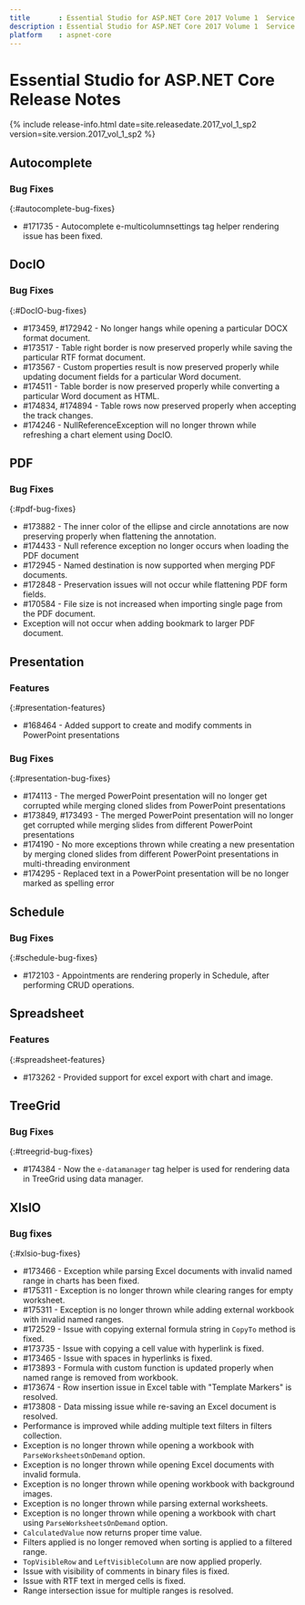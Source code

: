 ```yaml
---
title 		: Essential Studio for ASP.NET Core 2017 Volume 1  Service Pack 2  Release Notes
description : Essential Studio for ASP.NET Core 2017 Volume 1  Service Pack 2  Release Notes
platform 	: aspnet-core
---
```


# Essential Studio for ASP.NET Core Release Notes

{% include release-info.html date=site.releasedate.2017_vol_1_sp2 version=site.version.2017_vol_1_sp2 %} 





## Autocomplete

### Bug Fixes
{:#autocomplete-bug-fixes}

* \#171735 - Autocomplete e-multicolumnsettings tag helper rendering issue has been fixed.
## DocIO

### Bug Fixes
{:#DocIO-bug-fixes}

* \#173459, \#172942 - No longer hangs while opening a particular DOCX format document.
* \#173517 - Table right border is now preserved properly while saving the particular RTF format document.
* \#173567 - Custom properties result is now preserved properly while updating document fields for a particular Word document.
* \#174511 - Table border is now preserved properly while converting a particular Word document as HTML.
* \#174834,  \#174894 - Table rows now preserved properly when accepting the track changes.
* \#174246 - NullReferenceException will no longer thrown while refreshing a chart element using DocIO.
## PDF

### Bug Fixes
{:#pdf-bug-fixes} 

* \#173882 - The inner color of the ellipse and circle annotations are now preserving properly when flattening the annotation.
* \#174433 - Null reference exception no longer occurs when loading the PDF document
* \#172945 - Named destination is now supported when merging PDF documents.
* \#172848 - Preservation issues will not occur while flattening PDF form fields.
* \#170584 - File size is not increased when importing single page from the PDF document. 
* Exception will not occur when adding bookmark to larger PDF document. 

## Presentation

### Features
{:#presentation-features}
* \#168464 - Added support to create and modify comments in PowerPoint presentations

### Bug Fixes
{:#presentation-bug-fixes}
* \#174113 - The merged PowerPoint presentation will no longer get corrupted while merging cloned slides from PowerPoint presentations
* \#173849, \#173493 - The merged PowerPoint presentation will no longer get corrupted while merging slides from different PowerPoint presentations 
* \#174190 - No more exceptions thrown while creating a new presentation by merging cloned slides from different PowerPoint presentations in multi-threading environment
* \#174295 - Replaced text in a PowerPoint presentation will be no longer marked as spelling error

## Schedule

### Bug Fixes
{:#schedule-bug-fixes}

* \#172103 - Appointments are rendering properly in Schedule, after performing CRUD operations.
## Spreadsheet

### Features
{:#spreadsheet-features}

* \#173262 - Provided support for excel export with chart and image.
## TreeGrid

### Bug Fixes
{:#treegrid-bug-fixes}

* \#174384 - Now the `e-datamanager` tag helper is used for rendering data in TreeGrid using data manager.
## XlsIO

### Bug fixes
{:#xlsio-bug-fixes}

* \#173466 - Exception while parsing Excel documents with invalid named range in charts has been fixed.
* \#175311 - Exception is no longer thrown while clearing ranges for empty worksheet.
* \#175311 - Exception is no longer thrown while adding external workbook with invalid named ranges.
* \#172529 - Issue with copying external formula string in `CopyTo` method is fixed.
* \#173735 - Issue with copying a cell value with hyperlink is fixed.
* \#173465 - Issue with spaces in hyperlinks is fixed.
* \#173893 - Formula with custom function is updated properly when named range is removed from workbook.
* \#173674 - Row insertion issue in Excel table with "Template Markers" is resolved.
* \#173808 - Data missing issue while re-saving an Excel document is resolved.
* Performance is improved while adding multiple text filters in filters collection.
* Exception is no longer thrown while opening a workbook with `ParseWorksheetsOnDemand` option.
* Exception is no longer thrown while opening Excel documents with invalid formula.
* Exception is no longer thrown while opening workbook with background images.
* Exception is no longer thrown while parsing external worksheets.
* Exception is no longer thrown while opening a workbook with chart using `ParseWorksheetsOnDemand` option.
* `CalculatedValue` now returns proper time value.
* Filters applied is no longer removed when sorting is applied to a filtered range.
* `TopVisibleRow` and `LeftVisibleColumn` are now applied properly.
* Issue with visibility of comments in binary files is fixed.
* Issue with RTF text in merged cells is fixed.
* Range intersection issue for multiple ranges is resolved.
